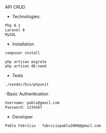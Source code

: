 API CRUD

- Technologies:
```sh
Php 8.1
Laravel 8
MySQL
```

- Installation

```sh
composer install
```

```sh
php artisan migrate
php artisan db:seed
```

- Tests
```sh
./vendor/bin/phpunit
```

-Basic Authentication
```sh
Username: pablo@gmail.com
Password: 1234567
```

- Developer
```sh
Pablo Fabrício - fabriciopablo2000@gmail.com
```
